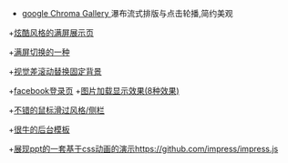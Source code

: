 + [google Chroma Gallery ](http://www.jq22.com/yanshi665) 瀑布流式排版与点击轮播,简约美观

+[炫酷风格的满屏展示页](http://www.jq22.com/jquery-info11908)

+[满屏切换的一种](http://www.jq22.com/yanshi5625)

+[视觉差滚动替换固定背景](http://www.jq22.com/yanshi5261)

+[facebook登录页](http://www.jq22.com/yanshi8685)
+[图片加载显示效果(8种效果)](http://www.jq22.com/yanshi118)

+[不错的鼠标滑过风格/侧栏](http://www.jq22.com/yanshi52)

+[很牛的后台模板](http://www.jq22.com/yanshi14058)

+[展现ppt的一套基于css动画的演示](http://www.jq22.com/demo/impress.js20161113/#/bored)https://github.com/impress/impress.js